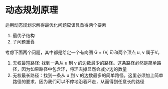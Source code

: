 # 动态规划原理
适用动态规划求解得最优化问题应该具备得两个要素
1. 最优子结构
2. 子问题重叠

考虑下面两个问题，其中都是给定一个有向图 G = (V, E)和两个顶点 u, v 属于V。

1. 无权最短路径: 找到一条从 u 到 v 的边数最少的路径。这条路径必然是简单路径，因为如果路径中包含环，将环去掉显然会减少边的数量
2. 无权最长路径：找到一条从 u 到 v 的边数最多的简单路径。这里必须加上简单路径的要求，因为我们可以不停地沿着环走，从而得到任意长的路径

